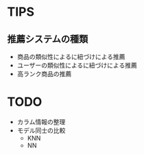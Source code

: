 # TIPS
## 推薦システムの種類

- 商品の類似性によるに紐づけによる推薦
- ユーザーの類似性によるに紐づけによる推薦
- 高ランク商品の推薦

# TODO
- カラム情報の整理
- モデル同士の比較
    - KNN
    - NN
